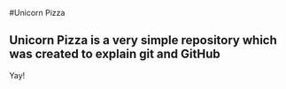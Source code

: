 #Unicorn Pizza

## Unicorn Pizza is a very simple repository which was created to explain git and GitHub

Yay!
